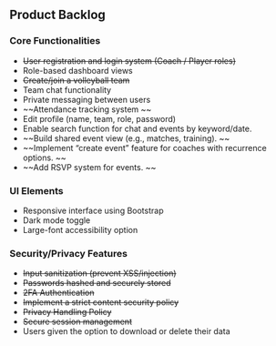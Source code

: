 ## Product Backlog

### Core Functionalities

- ~~User registration and login system (Coach / Player roles)~~
- Role-based dashboard views
- ~~Create/join a volleyball team~~
- Team chat functionality
- Private messaging between users
- ~~Attendance tracking system ~~
- Edit profile (name, team, role, password)
- Enable search function for chat and events by keyword/date.
- ~~Build shared event view (e.g., matches, training). ~~
- ~~Implement “create event” feature for coaches with recurrence options. ~~
- ~~Add RSVP system for events. ~~

### UI Elements

- Responsive interface using Bootstrap
- Dark mode toggle
- Large-font accessibility option

### Security/Privacy Features

- ~~Input sanitization (prevent XSS/injection)~~
- ~~Passwords hashed and securely stored~~
- ~~2FA Authentication~~
- ~~Implement a strict content security policy~~
- ~~Privacy Handling Policy~~
- ~~Secure session management~~
- Users given the option to download or delete their data
